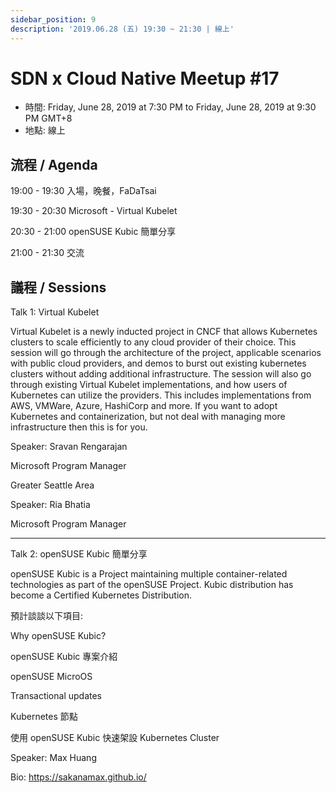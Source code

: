 ```yaml
---
sidebar_position: 9
description: '2019.06.28 (五) 19:30 ~ 21:30 | 線上'
---
```


# SDN x Cloud Native Meetup #17
- 時間: Friday, June 28, 2019 at 7:30 PM to Friday, June 28, 2019 at 9:30 PM GMT+8
- 地點: 線上

## 流程 / Agenda

19:00 - 19:30 入場，晚餐，FaDaTsai

19:30 - 20:30 Microsoft - Virtual Kubelet

20:30 - 21:00 openSUSE Kubic 簡單分享

21:00 - 21:30 交流

## 議程 / Sessions

Talk 1: Virtual Kubelet

Virtual Kubelet is a newly inducted project in CNCF that allows Kubernetes clusters to scale efficiently to any cloud provider of their choice. This session will go through the architecture of the project, applicable scenarios with public cloud providers, and demos to burst out existing kubernetes clusters without adding additional infrastructure. The session will also go through existing Virtual Kubelet implementations, and how users of Kubernetes can utilize the providers. This includes implementations from AWS, VMWare, Azure, HashiCorp and more. If you want to adopt Kubernetes and containerization, but not deal with managing more infrastructure then this is for you.

Speaker: Sravan Rengarajan

Microsoft Program Manager

Greater Seattle Area

Speaker: Ria Bhatia

Microsoft Program Manager

------------------------------------------------------------------------------------------------------

Talk 2: openSUSE Kubic 簡單分享

openSUSE Kubic is a Project maintaining multiple container-related technologies as part of the openSUSE Project. Kubic distribution has become a Certified Kubernetes Distribution.

預計談談以下項目:

Why openSUSE Kubic?

openSUSE Kubic 專案介紹

openSUSE MicroOS

Transactional updates

Kubernetes 節點

使用 openSUSE Kubic 快速架設 Kubernetes Cluster

Speaker: Max Huang

Bio: https://sakanamax.github.io/

